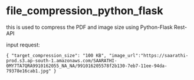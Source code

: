 # file_compression_python_flask
this is used to compress the PDF and image size using Python-Flask Rest-API 

input request:

`{
    "target_compression_size": "100 KB",
    "image_url":"https://saarathi-prod.s3.ap-south-1.amazonaws.com/SAARATHI-0MY7TA7QRA9910162055_NA_NA/991016205578f2b130-7eb7-11ee-94da-79378e16cab1.jpg"
}`

